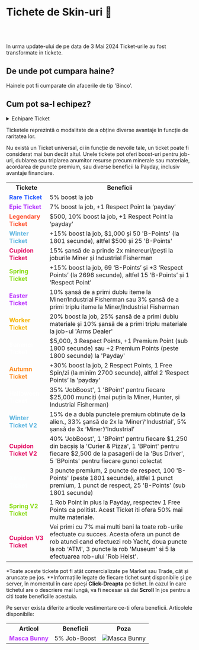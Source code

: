 

# Tichete de Skin-uri 👨

<br><br>

In urma update-ului de pe data de 3 Mai 2024 Ticket-urile au fost transformate in tickete.

## De unde pot cumpara haine?
Hainele pot fi cumparate din afacerile de tip 'Binco'.

## Cum pot sa-l echipez?
<details class="details custom-block">
    <summary>Echipare Ticket</summary>
    <video style="max-width:100%; height:auto;" autoplay muted loop>
      <source src="https://i.imgur.com/hGrwhSX.mp4" type="video/mp4">
      Browser-ul tău nu suportă redarea video.
    </video>
</details>

Ticketele reprezintă o modalitate de a obține diverse avantaje în funcție de raritatea lor.

Nu există un Ticket universal, ci în funcție de nevoile tale, un ticket poate fi considerat mai bun decât altul. Unele tickete pot oferi boost-uri pentru job-uri, dublarea sau triplarea anumitor resurse precum minerale sau materiale, acordarea de puncte premium, sau diverse beneficii la Payday, inclusiv avantaje financiare.
 
<table>
  <tr>
    <th>Tickete</th>
    <th>Beneficii</th>
  </tr>
  <tr>
    <td style="color:#3061FF;"><strong>Rare Ticket</strong></td>
    <td>5% boost la job</td>
  </tr>
  <tr>
    <td style="color:#B030FF;"><strong>Epic Ticket</strong></td>
    <td>7% boost la job, +1 Respect Point la ‘payday’</td>
  </tr>
  <tr>
    <td style="color:#ff5230;"><strong>Legendary Ticket</strong></td>
    <td>$500, 10% boost la job, +1 Respect Point la ‘payday’</td>
  </tr>
  <tr>
    <td style="color:#5FB6E0;"><strong>Winter Ticket</strong></td>
    <td>+15% boost la job, $1,000 și 50 'B-Points' (la 1801 secunde), altfel $500 și 25 'B-Points'</td>
  </tr>
  <tr>
    <td style="color:#e31467;"><strong>Cupidon Ticket</strong></td>
    <td>15% șansă de a prinde 2x minereuri/pești la joburile Miner și Industrial Fisherman</td>
  </tr>
  <tr>
    <td style="color:#88db14;"><strong>Spring Ticket</strong></td>
    <td>+15% boost la job, 69 ‘B-Points’ și +3 ‘Respect Points’ (la 2696 secunde), altfel 15 ‘B-Points’ și 1 ‘Respect Point’</td>
  </tr>
  <tr>
    <td style="color:#bc36ff;"><strong>Easter Ticket</strong></td>
    <td>10% șansă de a primi dublu iteme la Miner/Industrial Fisherman sau 3% șansă de a primi triplu iteme la Miner/Industrial Fisherman</td>
  </tr>
  <tr>
    <td style="color:#F7B500;"><strong>Worker Ticket</strong></td>
    <td>20% boost la job, 25% șansă de a primi dublu materiale și 10% șansă de a primi triplu materiale la job-ul 'Arms Dealer'</td>
  </tr>
  <tr>
    <td style="color:#ffffff;"><strong>Summer Ticket</strong></td>
    <td>$5,000, 3 Respect Points, +1 Premium Point (sub 1800 secunde) sau +2 Premium Points (peste 1800 secunde) la 'Payday'</td>
  </tr>
  <tr>
    <td style="color:#FF8B20;"><strong>Autumn Ticket</strong></td>
    <td>+30% boost la job, 2 Respect Points, 1 Free Spin/zi (la minim 2700 secunde), altfel 2 ‘Respect Points’ la 'payday'</td>
  </tr>
  <tr>
    <td style="color:#ffffff;"><strong>Halloween Ticket</strong></td>
    <td>35% 'JobBoost', 1 'BPoint' pentru fiecare $25,000 munciți (mai puțin la Miner, Hunter, și Industrial Fisherman)</td>
  </tr>
  <tr>
    <td style="color:#5FB6E0;"><strong>Winter Ticket V2</strong></td>
    <td>15% de a dubla punctele premium obtinute de la alien., 33% șansă de 2x la ‘Miner’/‘Industrial’, 5% șansă de 3x ‘Miner’/‘Industrial’</td>
  </tr>
  <tr>
    <td style="color:#e31467;"><strong>Cupidon Ticket V2</strong></td>
    <td>40% 'JobBoost', 1 'BPoint' pentru fiecare $1,250 din bacșiș la 'Curier & Pizza', 1 'BPoint' pentru fiecare $2,500 de la pasagerii de la 'Bus Driver', 5 'BPoints' pentru fiecare gunoi colectat</td>
  </tr>
  <tr>
    <td style="color:#fdffff;"><strong>Xmas Ticket</strong></td>
    <td>3 puncte premium,  2 puncte de respect, 100 'B-Points' (peste 1801 secunde), altfel 1 punct premium, 1 punct de respect, 25 'B-Points' (sub 1801 secunde)</td>
  </tr>
   <tr>
    <td style="color:#88db14;"><strong>Spring V2 Ticket</strong></td>
    <td>1 Rob Point in plus la Payday, respectev 1 Free Points ca politist. Acest Ticket iti ofera 
    50% mai multe materiale.</td>
  </tr>
  <tr>
    <td style="color:#e31467;"><strong>Cupidon V3 Ticket</strong></td>
    <td> Vei primi cu 7% mai multi bani la toate rob-urile efectuate cu succes. Acesta ofera un punct de rob atunci cand efectuezi rob Yacht, doua puncte la rob 'ATM',  3 puncte la rob 'Museum' si 5 la efectuarea rob-ului 'Rob Heist'.</td>
  </tr>
  
</table>

*Toate aceste tickete pot fi atât comercializate pe Market sau Trade, cât și aruncate pe jos.
**Informațiile legate de fiecare tichet sunt disponibile și pe server, în momentul în care apeși **Click-Dreapta** pe tichet. În cazul în care tichetul are o descriere mai lungă, va fi necesar să dai **Scroll** în jos pentru a citi toate beneficiile acestuia.

Pe server exista diferite articole vestimentare ce-ti ofera beneficii.
Articolele disponibile:
<table>
  <tr>
    <th>Articol</th>
    <th>Beneficii</th>
    <th>Poza</th>
  </tr>
    <tr>
    <td style="color:#bc36ff;"><strong>Masca Bunny</strong></td>
    <td>5% Job-Boost</td>
    <td><img src="https://i.imgur.com/Gq5OPLL.png" alt="Masca Bunny"></td>
  </tr>
  
